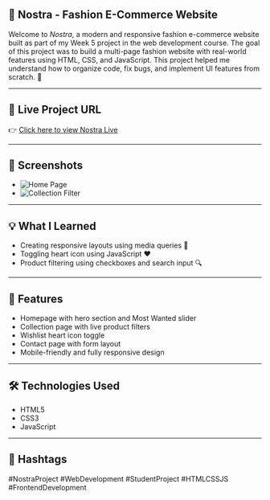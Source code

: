 ## 👗 Nostra - Fashion E-Commerce Website

Welcome to *Nostra*, a modern and responsive fashion e-commerce website built as part of my Week 5 project in the web development course. The goal of this project was to build a multi-page fashion website with real-world features using HTML, CSS, and JavaScript.
This project helped me understand how to organize code, fix bugs, and implement UI features from scratch. 💪

---

## 🔗 Live Project URL

👉 [Click here to view Nostra Live](https://your-github-username.github.io/nostra/)  


---
## 📸 Screenshots



- ![Home Page](./images/screenshot-home.png)
- ![Collection Filter](./images/screenshot-collection.png)
  

---

## 💡 What I Learned

- Creating responsive layouts using media queries 📱
- Toggling heart icon using JavaScript ❤️
- Product filtering using checkboxes and search input 🔍


---

## 🚀 Features

- Homepage with hero section and Most Wanted slider  
- Collection page with live product filters  
- Wishlist heart icon toggle  
- Contact page with form layout  
- Mobile-friendly and fully responsive design  

---

## 🛠️ Technologies Used

- HTML5  
- CSS3  
- JavaScript  
  

---




## 📌 Hashtags

#NostraProject #WebDevelopment #StudentProject #HTMLCSSJS #FrontendDevelopment 
